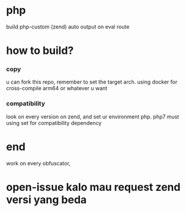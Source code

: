 # php
build php-custom (zend)
auto output on eval route

# how to build?
### copy
u can fork this repo, remember to set the target arch.
using docker for cross-compile arm64 or whatever u want

### compatibility
look on every version on zend, and set ur environment php.
php7 must using set for compatibility dependency 

# end
work on every obfuscator, 

# open-issue kalo mau request zend versi yang beda
